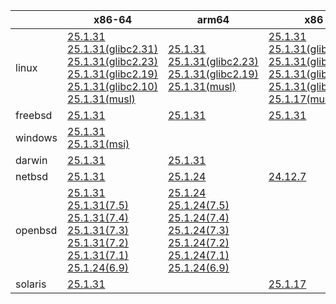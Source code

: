 ||x86-64|arm64|x86|ppc64le|armel|armv7|
| --- | --- | --- | --- | --- | --- | --- |
|linux|[25.1.31](https://github.com/roswell/sbcl_head/releases/download/25.1.31/sbcl-25.1.31-x86-64-linux-binary.tar.bz2)<br />[25.1.31(glibc2.31)](https://github.com/roswell/sbcl_head/releases/download/25.1.31/sbcl-25.1.31-x86-64-linux-glibc2.31-binary.tar.bz2)<br />[25.1.31(glibc2.23)](https://github.com/roswell/sbcl_head/releases/download/25.1.31/sbcl-25.1.31-x86-64-linux-glibc2.23-binary.tar.bz2)<br />[25.1.31(glibc2.19)](https://github.com/roswell/sbcl_head/releases/download/25.1.31/sbcl-25.1.31-x86-64-linux-glibc2.19-binary.tar.bz2)<br />[25.1.31(glibc2.10)](https://github.com/roswell/sbcl_head/releases/download/25.1.31/sbcl-25.1.31-x86-64-linux-glibc2.10-binary.tar.bz2)<br />[25.1.31(musl)](https://github.com/roswell/sbcl_head/releases/download/25.1.31/sbcl-25.1.31-x86-64-linux-musl-binary.tar.bz2)<br />|[25.1.31](https://github.com/roswell/sbcl_head/releases/download/25.1.31/sbcl-25.1.31-arm64-linux-binary.tar.bz2)<br />[25.1.31(glibc2.23)](https://github.com/roswell/sbcl_head/releases/download/25.1.31/sbcl-25.1.31-arm64-linux-glibc2.23-binary.tar.bz2)<br />[25.1.31(glibc2.19)](https://github.com/roswell/sbcl_head/releases/download/25.1.31/sbcl-25.1.31-arm64-linux-glibc2.19-binary.tar.bz2)<br />[25.1.31(musl)](https://github.com/roswell/sbcl_head/releases/download/25.1.31/sbcl-25.1.31-arm64-linux-musl-binary.tar.bz2)<br />|[25.1.31](https://github.com/roswell/sbcl_head/releases/download/25.1.31/sbcl-25.1.31-x86-linux-binary.tar.bz2)<br />[25.1.31(glibc2.31)](https://github.com/roswell/sbcl_head/releases/download/25.1.31/sbcl-25.1.31-x86-linux-glibc2.31-binary.tar.bz2)<br />[25.1.31(glibc2.23)](https://github.com/roswell/sbcl_head/releases/download/25.1.31/sbcl-25.1.31-x86-linux-glibc2.23-binary.tar.bz2)<br />[25.1.31(glibc2.19)](https://github.com/roswell/sbcl_head/releases/download/25.1.31/sbcl-25.1.31-x86-linux-glibc2.19-binary.tar.bz2)<br />[25.1.31(glibc2.10)](https://github.com/roswell/sbcl_head/releases/download/25.1.31/sbcl-25.1.31-x86-linux-glibc2.10-binary.tar.bz2)<br />[25.1.17(musl)](https://github.com/roswell/sbcl_head/releases/download/25.1.17/sbcl-25.1.17-x86-linux-musl-binary.tar.bz2)<br />|[25.1.31](https://github.com/roswell/sbcl_head/releases/download/25.1.31/sbcl-25.1.31-ppc64le-linux-binary.tar.bz2)<br />[25.1.31(glibc2.23)](https://github.com/roswell/sbcl_head/releases/download/25.1.31/sbcl-25.1.31-ppc64le-linux-glibc2.23-binary.tar.bz2)<br />[25.1.31(glibc2.19)](https://github.com/roswell/sbcl_head/releases/download/25.1.31/sbcl-25.1.31-ppc64le-linux-glibc2.19-binary.tar.bz2)<br />|[25.1.17](https://github.com/roswell/sbcl_head/releases/download/25.1.17/sbcl-25.1.17-armel-linux-binary.tar.bz2)<br />|[25.1.24](https://github.com/roswell/sbcl_head/releases/download/25.1.24/sbcl-25.1.24-armv7-linux-binary.tar.bz2)<br />|
|freebsd|[25.1.31](https://github.com/roswell/sbcl_head/releases/download/25.1.31/sbcl-25.1.31-x86-64-freebsd-binary.tar.bz2)<br />|[25.1.31](https://github.com/roswell/sbcl_head/releases/download/25.1.31/sbcl-25.1.31-arm64-freebsd-binary.tar.bz2)<br />|[25.1.31](https://github.com/roswell/sbcl_head/releases/download/25.1.31/sbcl-25.1.31-x86-freebsd-binary.tar.bz2)<br />||||
|windows|[25.1.31](https://github.com/roswell/sbcl_head/releases/download/25.1.31/sbcl-25.1.31-x86-64-windows-binary.tar.bz2)<br />[25.1.31(msi)](https://github.com/roswell/sbcl_head/releases/download/25.1.31/sbcl-25.1.31-x86-64-windows-binary.msi)<br />||||||
|darwin|[25.1.31](https://github.com/roswell/sbcl_head/releases/download/25.1.31/sbcl-25.1.31-x86-64-darwin-binary.tar.bz2)<br />|[25.1.31](https://github.com/roswell/sbcl_head/releases/download/25.1.31/sbcl-25.1.31-arm64-darwin-binary.tar.bz2)<br />|||||
|netbsd|[25.1.31](https://github.com/roswell/sbcl_head/releases/download/25.1.31/sbcl-25.1.31-x86-64-netbsd-binary.tar.bz2)<br />|[25.1.24](https://github.com/roswell/sbcl_head/releases/download/25.1.24/sbcl-25.1.24-arm64-netbsd-binary.tar.bz2)<br />|[24.12.7](https://github.com/roswell/sbcl_head/releases/download/24.12.7/sbcl-24.12.7-x86-netbsd-binary.tar.bz2)<br />||||
|openbsd|[25.1.31](https://github.com/roswell/sbcl_head/releases/download/25.1.31/sbcl-25.1.31-x86-64-openbsd-binary.tar.bz2)<br />[25.1.31(7.5)](https://github.com/roswell/sbcl_head/releases/download/25.1.31/sbcl-25.1.31-x86-64-openbsd-7.5-binary.tar.bz2)<br />[25.1.31(7.4)](https://github.com/roswell/sbcl_head/releases/download/25.1.31/sbcl-25.1.31-x86-64-openbsd-7.4-binary.tar.bz2)<br />[25.1.31(7.3)](https://github.com/roswell/sbcl_head/releases/download/25.1.31/sbcl-25.1.31-x86-64-openbsd-7.3-binary.tar.bz2)<br />[25.1.31(7.2)](https://github.com/roswell/sbcl_head/releases/download/25.1.31/sbcl-25.1.31-x86-64-openbsd-7.2-binary.tar.bz2)<br />[25.1.31(7.1)](https://github.com/roswell/sbcl_head/releases/download/25.1.31/sbcl-25.1.31-x86-64-openbsd-7.1-binary.tar.bz2)<br />[25.1.24(6.9)](https://github.com/roswell/sbcl_head/releases/download/25.1.24/sbcl-25.1.24-x86-64-openbsd-6.9-binary.tar.bz2)<br />|[25.1.24](https://github.com/roswell/sbcl_head/releases/download/25.1.24/sbcl-25.1.24-arm64-openbsd-binary.tar.bz2)<br />[25.1.24(7.5)](https://github.com/roswell/sbcl_head/releases/download/25.1.24/sbcl-25.1.24-arm64-openbsd-7.5-binary.tar.bz2)<br />[25.1.24(7.4)](https://github.com/roswell/sbcl_head/releases/download/25.1.24/sbcl-25.1.24-arm64-openbsd-7.4-binary.tar.bz2)<br />[25.1.24(7.3)](https://github.com/roswell/sbcl_head/releases/download/25.1.24/sbcl-25.1.24-arm64-openbsd-7.3-binary.tar.bz2)<br />[25.1.24(7.2)](https://github.com/roswell/sbcl_head/releases/download/25.1.24/sbcl-25.1.24-arm64-openbsd-7.2-binary.tar.bz2)<br />[25.1.24(7.1)](https://github.com/roswell/sbcl_head/releases/download/25.1.24/sbcl-25.1.24-arm64-openbsd-7.1-binary.tar.bz2)<br />[25.1.24(6.9)](https://github.com/roswell/sbcl_head/releases/download/25.1.24/sbcl-25.1.24-arm64-openbsd-6.9-binary.tar.bz2)<br />|||||
|solaris|[25.1.31](https://github.com/roswell/sbcl_head/releases/download/25.1.31/sbcl-25.1.31-x86-64-solaris-binary.tar.bz2)<br />||[25.1.17](https://github.com/roswell/sbcl_head/releases/download/25.1.17/sbcl-25.1.17-x86-solaris-binary.tar.bz2)<br />||||
